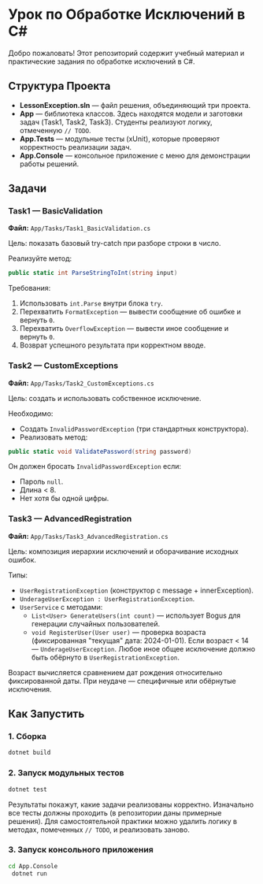 # Урок по Обработке Исключений в C#

Добро пожаловать! Этот репозиторий содержит учебный материал и практические задания по обработке исключений в C#.

## Структура Проекта

- **LessonException.sln** — файл решения, объединяющий три проекта.
- **App** — библиотека классов. Здесь находятся модели и заготовки задач (Task1, Task2, Task3). Студенты реализуют логику, отмеченную `// TODO`.
- **App.Tests** — модульные тесты (xUnit), которые проверяют корректность реализации задач.
- **App.Console** — консольное приложение с меню для демонстрации работы решений.

## Задачи

### Task1 — BasicValidation
**Файл:** `App/Tasks/Task1_BasicValidation.cs`

Цель: показать базовый try-catch при разборе строки в число.

Реализуйте метод:
```csharp
public static int ParseStringToInt(string input)
```
Требования:
1. Использовать `int.Parse` внутри блока `try`.
2. Перехватить `FormatException` — вывести сообщение об ошибке и вернуть `0`.
3. Перехватить `OverflowException` — вывести иное сообщение и вернуть `0`.
4. Возврат успешного результата при корректном вводе.

### Task2 — CustomExceptions
**Файл:** `App/Tasks/Task2_CustomExceptions.cs`

Цель: создать и использовать собственное исключение.

Необходимо:
- Создать `InvalidPasswordException` (три стандартных конструктора).
- Реализовать метод:
```csharp
public static void ValidatePassword(string password)
```
Он должен бросать `InvalidPasswordException` если:
- Пароль `null`.
- Длина < 8.
- Нет хотя бы одной цифры.

### Task3 — AdvancedRegistration
**Файл:** `App/Tasks/Task3_AdvancedRegistration.cs`

Цель: композиция иерархии исключений и оборачивание исходных ошибок.

Типы:
- `UserRegistrationException` (конструктор с message + innerException).
- `UnderageUserException : UserRegistrationException`.
- `UserService` с методами:
  - `List<User> GenerateUsers(int count)` — использует Bogus для генерации случайных пользователей.
  - `void RegisterUser(User user)` — проверка возраста (фиксированная "текущая" дата: 2024-01-01). Если возраст < 14 — `UnderageUserException`. Любое иное общее исключение должно быть обёрнуто в `UserRegistrationException`.

Возраст вычисляется сравнением дат рождения относительно фиксированной даты. При неудаче — специфичные или обёрнутые исключения.

## Как Запустить

### 1. Сборка
```bash
dotnet build
```

### 2. Запуск модульных тестов
```bash
dotnet test
```
Результаты покажут, какие задачи реализованы корректно. Изначально все тесты должны проходить (в репозитории даны примерные решения). Для самостоятельной практики можно удалить логику в методах, помеченных `// TODO`, и реализовать заново.

### 3. Запуск консольного приложения
```bash
cd App.Console
 dotnet run
```